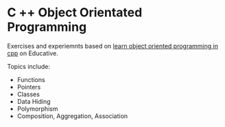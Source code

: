 # C ++ Object Orientated Programming

Exercises and experiemnts based on [learn object oriented programming in cpp](https://www.educative.io/courses/learn-object-oriented-programming-in-cpp) on Educative.

Topics include:
 * Functions
 * Pointers
 * Classes
 * Data Hiding
 * Polymorphism
 * Composition, Aggregation, Association

